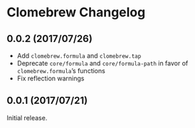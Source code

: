 # Clomebrew Changelog

## 0.0.2 (2017/07/26)

* Add `clomebrew.formula` and `clomebrew.tap`
* Deprecate `core/formula` and `core/formula-path` in favor of
  `clomebrew.formula`’s functions
* Fix reflection warnings

## 0.0.1 (2017/07/21)

Initial release.
